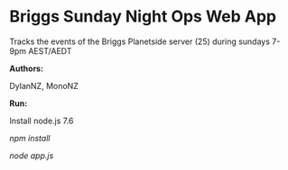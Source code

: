 Briggs Sunday Night Ops Web App
=

Tracks the events of the Briggs Planetside server (25) during sundays 7-9pm AEST/AEDT

**Authors:**

DylanNZ, MonoNZ

**Run:**

Install node.js 7.6

_npm install_

_node app.js_
